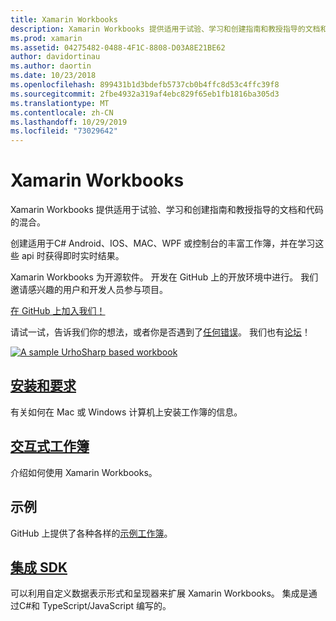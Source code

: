 ```yaml
---
title: Xamarin Workbooks
description: Xamarin Workbooks 提供适用于试验、学习和创建指南和教授指导的文档和代码的混合。
ms.prod: xamarin
ms.assetid: 04275482-0488-4F1C-8808-D03A8E21BE62
author: davidortinau
ms.author: daortin
ms.date: 10/23/2018
ms.openlocfilehash: 899431b1d3bdefb5737cb0b4ffc8d53c4ffc39f8
ms.sourcegitcommit: 2fbe4932a319af4ebc829f65eb1fb1816ba305d3
ms.translationtype: MT
ms.contentlocale: zh-CN
ms.lasthandoff: 10/29/2019
ms.locfileid: "73029642"
---
```

# <a name="xamarin-workbooks"></a>Xamarin Workbooks

Xamarin Workbooks 提供适用于试验、学习和创建指南和教授指导的文档和代码的混合。

创建适用于C# Android、IOS、MAC、WPF 或控制台的丰富工作簿，并在学习这些 api 时获得即时实时结果。

Xamarin Workbooks 为开源软件。 开发在 GitHub 上的开放环境中进行。 我们邀请感兴趣的用户和开发人员参与项目。

[在 GitHub 上加入我们！](https://github.com/Microsoft/workbooks)

请试一试，告诉我们你的想法，或者你是否遇到了[任何错误](~/tools/workbooks/install.md#reporting-bugs)。 我们也有[论坛](https://forums.xamarin.com/categories/inspector)！

[![](images/interactive-1.0.0-urho-planet-earth-small.png "A sample UrhoSharp based workbook")](images/interactive-1.0.0-urho-planet-earth.png#lightbox)

## <a name="installation-and-requirementsinstallmd"></a>[安装和要求](install.md)

有关如何在 Mac 或 Windows 计算机上安装工作簿的信息。

## <a name="interactive-workbooksworkbookmd"></a>[交互式工作簿](workbook.md)

介绍如何使用 Xamarin Workbooks。

## <a name="samples"></a>示例

GitHub 上提供了各种各样的[示例工作簿](https://github.com/xamarin/workbooks)。

## <a name="integration-sdksdkindexmd"></a>[集成 SDK](sdk/index.md)

可以利用自定义数据表示形式和呈现器来扩展 Xamarin Workbooks。 集成是通过C#和 TypeScript/JavaScript 编写的。
